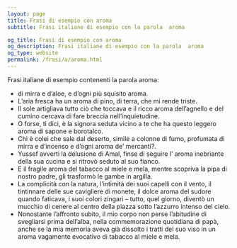 ```yaml
---
layout: page
title: Frasi di esempio con aroma 
subtitle: Frasi italiane di esempio con la parola  aroma

og_title: Frasi di esempio con aroma 
og_description: Frasi italiane di esempio con la parola  aroma
og_type: website
permalink: /frasi/a/aroma.html
---
```


Frasi italiane di esempio contenenti la parola aroma:


- di mirra e d’aloe, e d’ogni più squisito aroma.
- L’aria fresca ha un aroma di pino, di terra, che mi rende triste.
- Il sole artigliava tutto ciò che toccava e il ricco aroma dell’agnello e del cumino cercava di fare breccia nell’inquietudine.
- O forse, ti dici, è la signora seduta vicino a te che ha questo leggero aroma di sapone e borotalco.
- Chi è colei che sale dal deserto, simile a colonne di fumo, profumata di mirra e d’incenso e d’ogni aroma de’ mercanti?.
- Yussef avvertì la delusione di Amal, finse di seguire l’ aroma inebriante della sua cucina e si ritrovò seduto al suo fianco.
- E il fragile aroma del tabacco al miele e mela, mentre scopriva la pipa di nostro padre, gli trasformò le gambe in argilla.
- La complicità con la natura, l’intimità dei suoi capelli con il vento, il tintinnare delle sue cavigliere di monete, il dolce aroma del sudore quando faticava, i suoi colori zingari – tutto, quel giorno, diventò un mucchio di cenere al centro della piazza sotto l’azzurro intenso del cielo.
- Nonostante l’affronto subito, il mio corpo non perse l’abitudine di svegliarsi prima dell’alba, nella commemorazione quotidiana di papà, anche se la mia memoria aveva già dissolto i tratti del suo viso in un aroma vagamente evocativo di tabacco al miele e mela.
